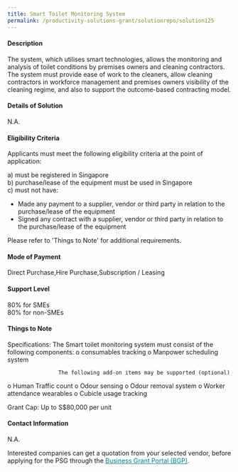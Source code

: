 ```yaml
---
title: Smart Toilet Monitoring System
permalink: /productivity-solutions-grant/solutionrepo/solution125
---
```


#### Description

The system, which utilises smart technologies, allows the monitoring and analysis of toilet conditions by premises owners and cleaning contractors. The system must provide ease of work to the cleaners, allow cleaning contractors in workforce management and premises owners visibility of the cleaning regime, and also to support the outcome-based contracting model.

#### Details of Solution

N.A.

#### Eligibility Criteria

Applicants must meet the following eligibility criteria at the point of application:

a) must be registered in Singapore <br>
b) purchase/lease of the equipment must be used in Singapore <br>
c) must not have:
- Made any payment to a supplier, vendor or third party in relation to the purchase/lease of the equipment
- Signed any contract with a supplier, vendor or third party in relation to the purchase/lease of the equipment

Please refer to 'Things to Note' for additional requirements.

#### Mode of Payment
Direct Purchase,Hire Purchase,Subscription / Leasing

#### Support Level
80% for SMEs <br>
80% for non-SMEs

#### Things to Note
Specifications:
The Smart toilet monitoring system must consist of the following components:
o	consumables tracking
o	Manpower scheduling system

                    The following add-on items may be supported (optional)
o	Human Traffic count
o	Odour sensing 
o	Odour removal system
o	Worker attendance wearables
o	Cubicle usage tracking

Grant Cap: Up to S$80,000 per unit

#### Contact Information
N.A.

Interested companies can get a quotation from your selected vendor, before applying for the PSG through the <a target='_blank' style='color:#037e8a' href='https://www.businessgrants.gov.sg/'>Business Grant Portal (BGP)</a>.
